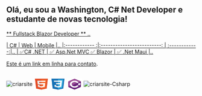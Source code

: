 ## Olá, eu sou a Washington, C# Net Developer e estudante de novas tecnologia!
<div align="center">
  <a href="https://criarsite.github.io/">
 </div>
  

** Fullstack Blazor Developer **
..

| C#            | Web                         | Mobile        |..
|:------------ :|:-------------------------:  | :------------:|..
| ✅C# .NET     | ✅ Asp.Net MVC  ✅ Blazor | ✅ .Net Maui  |..
 
 

Este é um link em linha para [contato](https://www.linkedin.com/in/criarsite/./).

<div style="display: inline_block"><br>
  <img align="center" alt="criarsite" height="30" width="40" src="https://devblogs.microsoft.com/dotnet/wp-content/uploads/sites/16/2019/04/BrandBlazor_nohalo_1000x.png">
  <img align="center" alt="criarsite-HTML" height="30" width="40" src="https://raw.githubusercontent.com/devicons/devicon/master/icons/html5/html5-original.svg">
  <img align="center" alt="criarsite-CSS" height="30" width="40" src="https://raw.githubusercontent.com/devicons/devicon/master/icons/css3/css3-original.svg">
   <img align="center" alt="criarsite-Csharp" height="30" width="40" src="https://raw.githubusercontent.com/devicons/devicon/master/icons/csharp/csharp-original.svg">
    <img align="center" alt="criarsite-Csharp" height="30" width="40" src="https://avatars.githubusercontent.com/u/9141961">
 </div>
 
